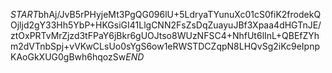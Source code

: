 $START$bhAj/JvB5rPHyjeMt3PgQG096lU+5LdryaTYunuXc01cS0fiK2frodekQOjljd2gY33Hh5YbP+HKGsiGI41LlgCNN2FsZsDqZuayuJBf3Xpaa4dHGTnJE/ztOxPRTvMrZjzd3tFPaY6jBkr6gUOJtso8WUzNFSC4+NhfUt6lInL+QBEfZYhm2dVTnbSpj+vVKwCLsUo0sYgS6ow1eRWSTDCZqpN8LHQvSg2iKc9eIpnpKAoGkXUG0gBwh6hqozSw$END$